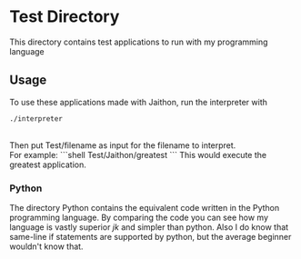 # Test Directory

This directory contains test applications to run with my programming language

## Usage
To use these applications made with Jaithon, run the interpreter with
```shell
./interpreter
```
<br>
Then put Test/filename as input for the filename to interpret.
<br>
For example:
```shell
Test/Jaithon/greatest
```
This would execute the greatest application.

### Python
The directory Python contains the equivalent code written in the Python programming language. By comparing the code you can see how my language is vastly superior *jk* and simpler than python. Also I do know that same-line if statements are supported by python, but the average beginner wouldn't know that.
<br>
